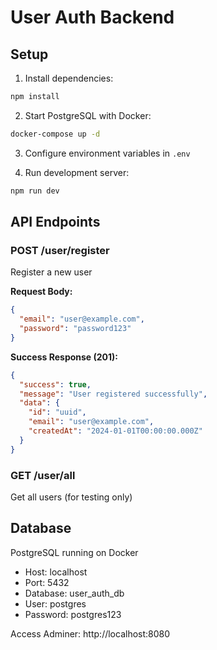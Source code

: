 # User Auth Backend

## Setup

1. Install dependencies:
```bash
npm install
```

2. Start PostgreSQL with Docker:
```bash
docker-compose up -d
```

3. Configure environment variables in `.env`

4. Run development server:
```bash
npm run dev
```

## API Endpoints

### POST /user/register
Register a new user

**Request Body:**
```json
{
  "email": "user@example.com",
  "password": "password123"
}
```

**Success Response (201):**
```json
{
  "success": true,
  "message": "User registered successfully",
  "data": {
    "id": "uuid",
    "email": "user@example.com",
    "createdAt": "2024-01-01T00:00:00.000Z"
  }
}
```

### GET /user/all
Get all users (for testing only)

## Database

PostgreSQL running on Docker
- Host: localhost
- Port: 5432
- Database: user_auth_db
- User: postgres
- Password: postgres123

Access Adminer: http://localhost:8080